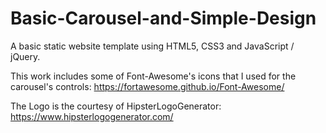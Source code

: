 # Basic-Carousel-and-Simple-Design
A basic static website template using HTML5, CSS3 and JavaScript / jQuery.

This work includes some of Font-Awesome's icons that I used for the carousel's controls:
https://fortawesome.github.io/Font-Awesome/

The Logo is the courtesy of HipsterLogoGenerator:
https://www.hipsterlogogenerator.com/
